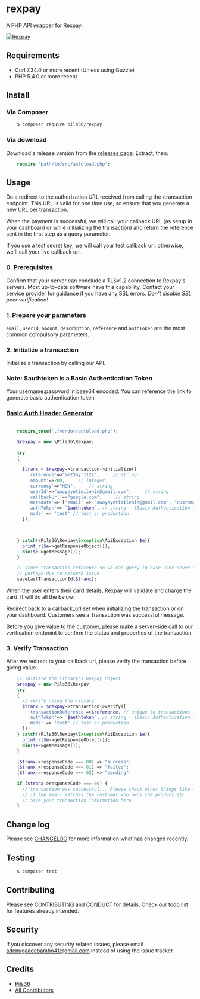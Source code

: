 # rexpay


A PHP API wrapper for [Rexpay](https://www.myrexpay.com/).

[![Rexpay](img/rexpay.svg "Rexpay")](https://www.myrexpay.com/)

## Requirements
- Curl 7.34.0 or more recent (Unless using Guzzle)
- PHP 5.4.0 or more recent

## Install

### Via Composer

``` bash
    $ composer require pils36/rexpay
```

### Via download

Download a release version from the [releases page](https://github.com/Pils36/rexpay/releases).
Extract, then:
``` php
    require 'path/to/src/autoload.php';
```

## Usage

Do a redirect to the authorization URL received from calling the /transaction endpoint. This URL is valid for one time use, so ensure that you generate a new URL per transaction.

When the payment is successful, we will call your callback URL (as setup in your dashboard or while initializing the transaction) and return the reference sent in the first step as a query parameter.

If you use a test secret key, we will call your test callback url, otherwise, we'll call your live callback url.

### 0. Prerequisites
Confirm that your server can conclude a TLSv1.2 connection to Rexpay's servers. Most up-to-date software have this capability. Contact your service provider for guidance if you have any SSL errors.
*Don't disable SSL peer verification!*

### 1. Prepare your parameters
`email`, `userId`, `amount`, `description`, `reference` and `authToken` are the most common compulsory parameters.

### 2. Initialize a transaction
Initialize a transaction by calling our API.


### Note: $authtoken is a Basic Authentication Token 
Your username:password in base64 encoded. You can reference the link to generate basic authentication token 
### [Basic Auth Header Generator](https://www.debugbear.com/basic-auth-header-generator)




```php

    require_once('./vendor/autoload.php');

    $rexpay = new \Pils36\Rexpay;
    
    try
    {

      $tranx = $rexpay->transaction->initialize([
        'reference'=>"sm23oyr1122",     // string   
        'amount'=>200,     // integer   
        'currency'=>"NGN",     // string   
        'userId'=>"awoyeyetimilehin@gmail.com",     // string   
        'callbackUrl'=>"google.com",     // string   
        'metadata'=> ['email' => "awoyeyetimilehin@gmail.com", 'customerName' => "Victor Musa"], // string
        'authToken'=> `$authtoken`, // string - (Basic Authentication Token)
        'mode' => 'test' // test or production
      ]);



    } catch(\Pils36\Rexpay\Exception\ApiException $e){
      print_r($e->getResponseObject());
      die($e->getMessage());
    }

    // store transaction reference so we can query in case user never comes back
    // perhaps due to network issue
    saveLastTransactionId($tranx);

```

When the user enters their card details, Rexpay will validate and charge the card. It will do all the below:

Redirect back to a callback_url set when initializing the transaction or on your dashboard. Customers see a Transaction was successful message.


Before you give value to the customer, please make a server-side call to our verification endpoint to confirm the status and properties of the transaction.


### 3. Verify Transaction
After we redirect to your callback url, please verify the transaction before giving value.

```php
    // initiate the Library's Rexpay Object
    $rexpay = new Pils36\Rexpay;
    try
    {
      // verify using the library
      $tranx = $rexpay->transaction->verify([
        'transactionReference'=>$reference, // unique to transactions
        'authToken'=> `$authtoken`, // string - (Basic Authentication Token)
        'mode' => 'test' // test or production
      ]);
    } catch(\Pils36\Rexpay\Exception\ApiException $e){
      print_r($e->getResponseObject());
      die($e->getMessage());
    }

    ($tranx->responseCode === 00) => "success";
    ($tranx->responseCode === 01) => "failed";
    ($tranx->responseCode === 02) => "pending";

    if ($tranx->responseCode === 00) {
      // transaction was successful... Please check other things like whether you already gave value for this transactions
      // if the email matches the customer who owns the product etc
      // Save your transaction information here
    }
```


## Change log

Please see [CHANGELOG](CHANGELOG.md) for more information what has changed recently.

## Testing

``` bash
    $ composer test
```

## Contributing

Please see [CONTRIBUTING](.github/CONTRIBUTING.md) and [CONDUCT](.github/CONDUCT.md) for details. Check our [todo list](TODO.md) for features already intended.

## Security

If you discover any security related issues, please email adenugaadebambo41@gmail.com instead of using the issue tracker.

## Credits

- [Pils36][link-author]
- [All Contributors][link-contributors]


[link-author]: https://github.com/Pils36
[link-contributors]: ../../contributors


